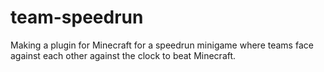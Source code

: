 # team-speedrun

Making a plugin for Minecraft for a speedrun minigame where teams face against each other against the clock to beat Minecraft.
